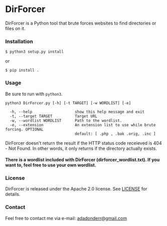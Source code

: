 # DirForcer 
DirForcer is a Python tool that brute forces websites to find directories or files on it.

### Installation
````
$ python3 setup.py install
````
or
````
$ pip install .
````

### Usage
Be sure to run with ``python3``.
```
python3 DirForcer.py [-h] [-t TARGET] [-w WORDLIST] [-e]

  -h, --help                   show this help message and exit
  -t, --target TARGET          Target URL
  -w, --wordlist WORDLIST      Path to the wordlist.
  -e, --extension              An extension list to use while brute forcing. OPTIONAL
                               default: [ .php , .bak .orig, .inc ]
```
DirForcer doesn't return the result if the HTTP status code receieved is 404 - Not Found. In other words, it only returns if the directory actually exists.

#### There is a wordlist included with DirForcer (dirforcer_wordlist.txt). If you want to, feel free to use your own wordlist.

### License
DirForcer is released under the Apache 2.0 license. See [LICENSE](https://github.com/adadonder/DirForcer/blob/master/LICENSE) for details.

### Contact
Feel free to contact me via e-mail: adadonderr@gmail.com
